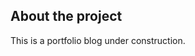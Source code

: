 **About the project**
---------------------------------------------------------------------------------------------------------------------------------------------------------------------------------------

This is a portfolio blog under construction.
